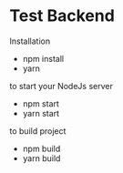 # Test Backend

Installation
  * npm install
  * yarn

to start your NodeJs server
  * npm start 
  * yarn start

to build project
  * npm build
  * yarn build